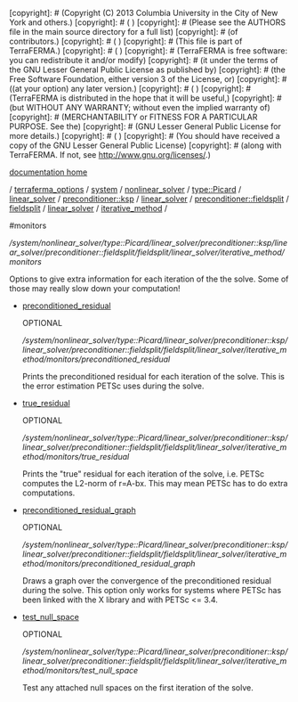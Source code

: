 [copyright]: # (Copyright (C) 2013 Columbia University in the City of New York and others.)
[copyright]: # ( )
[copyright]: # (Please see the AUTHORS file in the main source directory for a full list)
[copyright]: # (of contributors.)
[copyright]: # ( )
[copyright]: # (This file is part of TerraFERMA.)
[copyright]: # ( )
[copyright]: # (TerraFERMA is free software: you can redistribute it and/or modify)
[copyright]: # (it under the terms of the GNU Lesser General Public License as published by)
[copyright]: # (the Free Software Foundation, either version 3 of the License, or)
[copyright]: # ((at your option) any later version.)
[copyright]: # ( )
[copyright]: # (TerraFERMA is distributed in the hope that it will be useful,)
[copyright]: # (but WITHOUT ANY WARRANTY; without even the implied warranty of)
[copyright]: # (MERCHANTABILITY or FITNESS FOR A PARTICULAR PURPOSE. See the)
[copyright]: # (GNU Lesser General Public License for more details.)
[copyright]: # ( )
[copyright]: # (You should have received a copy of the GNU Lesser General Public License)
[copyright]: # (along with TerraFERMA. If not, see <http://www.gnu.org/licenses/>.)

[documentation home](https://github.com/terraferma/terraferma/wiki/Documentation)

/ [terraferma_options](../../../../../../../../../../../terraferma_options.md) / [system](../../../../../../../../../../system.md) / [nonlinear_solver](../../../../../../../../../nonlinear_solver.md) / [type::Picard](../../../../../../../../type__Picard.md) / [linear_solver](../../../../../../../linear_solver.md) / [preconditioner::ksp](../../../../../../preconditioner__ksp.md) / [linear_solver](../../../../../linear_solver.md) / [preconditioner::fieldsplit](../../../../preconditioner__fieldsplit.md) / [fieldsplit](../../../fieldsplit.md) / [linear_solver](../../linear_solver.md) / [iterative_method](../iterative_method.md) /

#monitors

*/system/nonlinear_solver/type::Picard/linear_solver/preconditioner::ksp/linear_solver/preconditioner::fieldsplit/fieldsplit/linear_solver/iterative_method/monitors*

Options to give extra information for each iteration of the
the solve. Some of those may really slow down your computation!

* [preconditioned_residual](monitors/preconditioned_residual.md "child")

    OPTIONAL 

    */system/nonlinear_solver/type::Picard/linear_solver/preconditioner::ksp/linear_solver/preconditioner::fieldsplit/fieldsplit/linear_solver/iterative_method/monitors/preconditioned_residual*

    Prints the preconditioned residual for each iteration of the solve.
    This is the error estimation PETSc uses during the solve.

* [true_residual](monitors/true_residual.md "child")

    OPTIONAL 

    */system/nonlinear_solver/type::Picard/linear_solver/preconditioner::ksp/linear_solver/preconditioner::fieldsplit/fieldsplit/linear_solver/iterative_method/monitors/true_residual*

    Prints the "true" residual for each iteration of the solve,
    i.e. PETSc computes the L2-norm of r=A-bx. This may mean
    PETSc has to do extra computations.

* [preconditioned_residual_graph](monitors/preconditioned_residual_graph.md "child")

    OPTIONAL 

    */system/nonlinear_solver/type::Picard/linear_solver/preconditioner::ksp/linear_solver/preconditioner::fieldsplit/fieldsplit/linear_solver/iterative_method/monitors/preconditioned_residual_graph*

    Draws a graph over the convergence of the preconditioned residual
    during the solve. This option only works for systems where PETSc
    has been linked with the X library and with PETSc <= 3.4.

* [test_null_space](monitors/test_null_space.md "child")

    OPTIONAL 

    */system/nonlinear_solver/type::Picard/linear_solver/preconditioner::ksp/linear_solver/preconditioner::fieldsplit/fieldsplit/linear_solver/iterative_method/monitors/test_null_space*

    Test any attached null spaces on the first iteration of the solve.

[autogenerated]: # (This file was automatically generated from the schema file:/home/cwilson/repos/github/TerraFERMA/TerraFERMA/buckettools/schemas/solvers.rng.)

